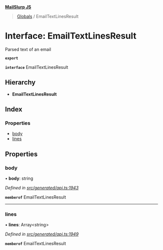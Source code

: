 **[MailSlurp JS](../README.md)**

> [Globals](../README.md) / EmailTextLinesResult

# Interface: EmailTextLinesResult

Parsed text of an email

**`export`** 

**`interface`** EmailTextLinesResult

## Hierarchy

* **EmailTextLinesResult**

## Index

### Properties

* [body](emailtextlinesresult.md#body)
* [lines](emailtextlinesresult.md#lines)

## Properties

### body

•  **body**: string

*Defined in [src/generated/api.ts:1943](https://github.com/mailslurp/mailslurp-client/blob/d7397d3/src/generated/api.ts#L1943)*

**`memberof`** EmailTextLinesResult

___

### lines

•  **lines**: Array\<string>

*Defined in [src/generated/api.ts:1949](https://github.com/mailslurp/mailslurp-client/blob/d7397d3/src/generated/api.ts#L1949)*

**`memberof`** EmailTextLinesResult
